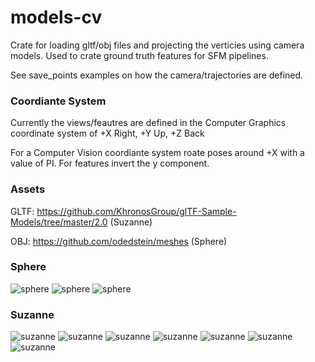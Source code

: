# models-cv
Crate for loading gltf/obj files and projecting the verticies using camera models. Used to crate ground truth features for SFM pipelines. 

See save_points examples on how the camera/trajectories are defined.

### Coordiante System
Currently the views/feautres are defined in the Computer Graphics coordinate system of +X Right, +Y Up, +Z Back

For a Computer Vision coordiante system roate poses around +X with a value of PI. For features invert the y component.

### Assets
GLTF: https://github.com/KhronosGroup/glTF-Sample-Models/tree/master/2.0 (Suzanne)

OBJ: https://github.com/odedstein/meshes (Sphere)

### Sphere
![sphere](doc/camera_features_sphere_1.png)
![sphere](doc/camera_features_sphere_2.png)
![sphere](doc/camera_features_sphere_3.png)


### Suzanne
![suzanne](doc/camera_features_Suzanne_1.png)
![suzanne](doc/camera_features_Suzanne_2.png)
![suzanne](doc/camera_features_Suzanne_3.png)
![suzanne](doc/camera_features_Suzanne_4.png)
![suzanne](doc/camera_features_Suzanne_5.png)
![suzanne](doc/camera_features_Suzanne_6.png)
![suzanne](doc/camera_features_Suzanne_7.png)

